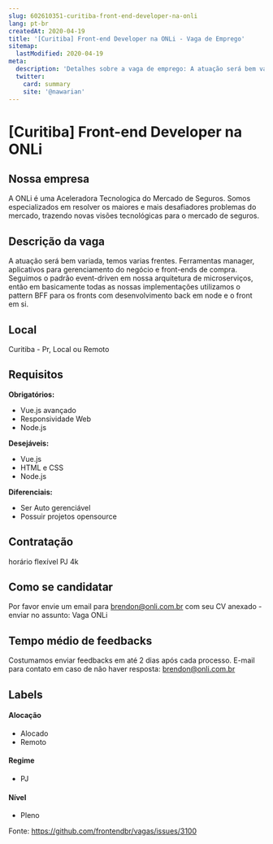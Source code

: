 ```yaml
---
slug: 602610351-curitiba-front-end-developer-na-onli
lang: pt-br
createdAt: 2020-04-19
title: '[Curitiba] Front-end Developer na ONLi - Vaga de Emprego'
sitemap:
  lastModified: 2020-04-19
meta:
  description: 'Detalhes sobre a vaga de emprego: A atuação será bem variada, temos varias frentes. Ferramentas manager, aplicativos para gerenciamento do negócio e front-ends de compra. Seguimos o padrão event-driven em nossa arquitetura de microserviços, então em basicamente todas as nossas implementações utilizamos o pattern BFF para os fronts com desenvolvimento back em node e o front em si.'
  twitter:
    card: summary
    site: '@nawarian'
---
```


# [Curitiba] Front-end Developer na ONLi

## Nossa empresa
A ONLi é uma Aceleradora Tecnologica do Mercado de Seguros. Somos especializados em resolver os maiores e mais desafiadores problemas do mercado, trazendo novas visões tecnológicas para o mercado de seguros.

## Descrição da vaga
A atuação será bem variada, temos varias frentes. Ferramentas manager, aplicativos para gerenciamento do negócio e front-ends de compra. Seguimos o padrão event-driven em nossa arquitetura de microserviços, então em basicamente todas as nossas implementações utilizamos o pattern BFF para os fronts com desenvolvimento back em node e o front em si.

## Local
Curitiba - Pr, Local ou Remoto

## Requisitos

**Obrigatórios:**
- Vue.js avançado
- Responsividade Web
- Node.js

**Desejáveis:**
- Vue.js
- HTML e CSS
- Node.js

**Diferenciais:**
- Ser Auto gerenciável
- Possuir projetos opensource

## Contratação
horário flexível
PJ 4k

## Como se candidatar

Por favor envie um email para brendon@onli.com.br com seu CV anexado - enviar no assunto: Vaga ONLi

## Tempo médio de feedbacks

Costumamos enviar feedbacks em até 2 dias após cada processo.
E-mail para contato em caso de não haver resposta: brendon@onli.com.br

## Labels

#### Alocação
- Alocado
- Remoto

#### Regime
- PJ

#### Nível
- Pleno




Fonte: https://github.com/frontendbr/vagas/issues/3100